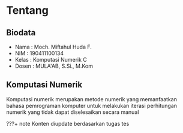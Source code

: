 # Tentang


## Biodata

* Nama : Moch. Miftahul Huda F.
* NIM : 190411100134
* Kelas : Komputasi Numerik C
* Dosen : MULA'AB, S.Si., M.Kom


## Komputasi Numerik

Komputasi numerik merupakan metode numerik yang memanfaatkan bahasa pemrograman komputer untuk melakukan iterasi perhitungan numerik yang tidak dapat diselesaikan secara manual

???+ note
    Konten diupdate berdasarkan tugas tes